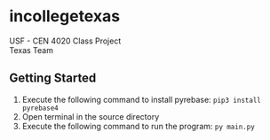 # incollegetexas
USF - CEN 4020 Class Project<br>
Texas Team<br>

## Getting Started

1. Execute the following command to install pyrebase: `pip3 install pyrebase4`
2. Open terminal in the source directory
3. Execute the following command to run the program: `py main.py`
